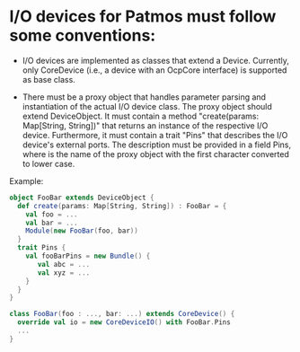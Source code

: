 # I/O devices for Patmos must follow some conventions:

* I/O devices are implemented as classes that extend a
  Device. Currently, only CoreDevice (i.e., a device with an OcpCore
  interface) is supported as base class.

* There must be a proxy object that handles parameter parsing and
  instantiation of the actual I/O device class. The proxy object
  should extend DeviceObject. It must contain a method "create(params:
  Map[String, String])" that returns an instance of the respective I/O
  device. Furthermore, it must contain a trait "Pins" that describes
  the I/O device's external ports. The description must be provided in
  a field <dev>Pins, where <dev> is the name of the proxy object with
  the first character converted to lower case.

Example:
```scala
object FooBar extends DeviceObject {
  def create(params: Map[String, String]) : FooBar = {
    val foo = ...
    val bar = ...
    Module(new FooBar(foo, bar))
  }
  trait Pins {
    val fooBarPins = new Bundle() {
       val abc = ...
       val xyz = ...
    }
  }
}

class FooBar(foo : ..., bar: ...) extends CoreDevice() {
  override val io = new CoreDeviceIO() with FooBar.Pins
  ...
}
```
